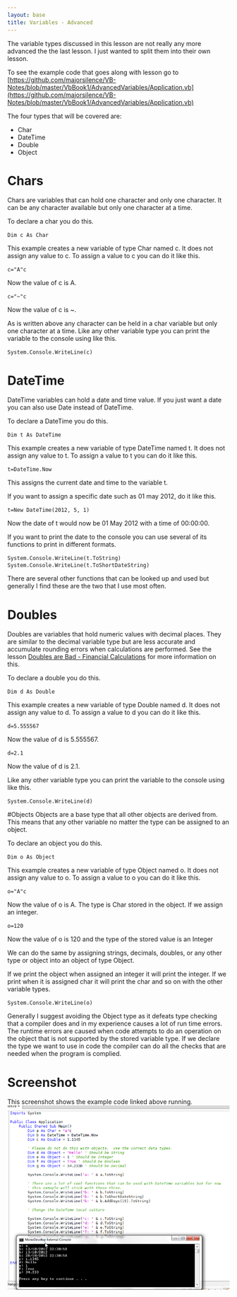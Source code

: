 ```yaml
---
layout: base
title: Variables - Advanced
---
```


The variable types discussed in this lesson are not really any more advanced the the last lesson.  I just wanted to split them into their own lesson.

To see the example code that goes along with lesson go to [https://github.com/majorsilence/VB-Notes/blob/master/VbBook1/AdvancedVariables/Application.vb](https://github.com/majorsilence/VB-Notes/blob/master/VbBook1/AdvancedVariables/Application.vb)

The four types that will be covered are:

* Char
* DateTime
* Double
* Object

# Chars
Chars are variables that can hold one character and only one character.  It can be any character available but only one character at a time.

To declare a char you do this.

```vb.net
Dim c As Char
```
This example creates a new variable of type Char named c.  It does not assign any value to c.  To assign a value to c you can do it like this.

```vb.net
c="A"c
```
Now the value of c is A.

```vb.net
c="~"c
```
Now the value of c is ~.

As is written above any character can be held in a char variable but only one character at a time.  Like any other variable type you can print the variable to the console using like this.

```vb.net
System.Console.WriteLine(c)
```

# DateTime
DateTime variables can hold a date and time value.  If you just want a date you can also use Date instead of DateTime.

To declare a DateTime you do this.

```vb.net
Dim t As DateTime
```
This example creates a new variable of type DateTime named t.  It does not assign any value to t.  To assign a value to t you can do it like this.

```vb.net
t=DateTime.Now
```
This assigns the current date and time to the variable t.

If you want to assign a specific date such as 01 may 2012, do it like this.

```vb.net
t=New DateTime(2012, 5, 1)
```
Now the date of t would now be 01 May 2012 with a time of 00:00:00.

If you want to print the date to the console you can use several of its functions to print in different formats.

```vb.net
System.Console.WriteLine(t.ToString)
System.Console.WriteLine(t.ToShortDateString)
```

There are several other functions that can be looked up and used but generally I find these are the two that I use most often.

# Doubles
Doubles are variables that hold numeric values with decimal places.  They are similar to the decimal variable type but are less accurate and accumulate rounding errors when calculations are performed.  See the lesson [Doubles are Bad - Financial Calculations](https://github.com/majorsilence/VB-Notes/wiki/Doubles-are-Bad) for more information on this. 

To declare a double you do this.

```vb.net
Dim d As Double
```
This example creates a new variable of type Double named d.  It does not assign any value to d.  To assign a value to d you can do it like this.

```vb.net
d=5.555567
```
Now the value of d is 5.555567.

```vb.net
d=2.1
```
Now the value of d is 2.1.

Like any other variable type you can print the variable to the console using like this.

```vb.net
System.Console.WriteLine(d)
```

#Objects
Objects are a base type that all other objects are derived from.  This means that any other variable no matter the type can be assigned to an object.

To declare an object you do this.

```vb.net
Dim o As Object
```
This example creates a new variable of type Object named o.  It does not assign any value to o.  To assign a value to o you can do it like this.

```vb.net
o="A"c
```
Now the value of o is A.  The type is Char stored in the object.  If we assign an integer.

```vb.net
o=120
```
Now the value of o is 120 and the type of the stored value is an Integer

We can do the same by assigning strings, decimals, doubles, or any other type or object into an object of type Object.

If we print the object when assigned an integer it will print the integer.  If we print when it is assigned char it will print the char and so on with the other variable types.

```vb.net
System.Console.WriteLine(o)
```

Generally I suggest avoiding the Object type as it defeats type checking that a compiler does and in my experience causes a lot of run time errors.  The runtime errors are caused when code attempts to do an operation on the object that is not supported by the stored variable type.  If we declare the type we want to use in code the compiler can do all the checks that are needed when the program is complied.

# Screenshot

This screenshot shows the example code linked above running.
![Screenshot of lesson running from monodevelop](images/AdvancedVariablesApplication.png)